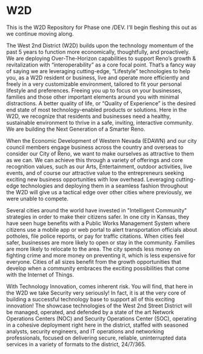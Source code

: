 # W2D
This is the W2D Repository for Phase one /DEV.
I'll begin fleshing this out as we continue moving along.

The West 2nd District (W2D) builds upon the technology momentum of the past 5 years to function more economically, thoughtfully, and proactively. We are deploying Over-The-Horizon capabilities to support Reno’s growth & revitalization with “interoperability” as a core focal point. That’s a fancy way of saying we are leveraging cutting-edge, “Lifestyle” technologies to help you, as a W2D resident or business, live and operate more efficiently and freely in a very customizable environment, tailored to fit your personal lifestyle and preferences. Freeing you up to focus on your businesses, families and those other important elements around you with minimal distractions. A better quality of life, or “Quality of Experience” is the desired end state of most technology-enabled products or solutions.  Here in the W2D, we recognize that residents and businesses need a healthy, sustainable environment to thrive in a safe, inviting, interactive community. We are building the Next Generation of a Smarter Reno.

When the Economic Development of Western Nevada (EDAWN) and our city council members engage business across the country and overseas to consider our City of Reno, we want to make ourselves as attractive to them as we can. We can achieve this through a variety of offerings and core recognition values, such as our Arts, Entertainment, outdoor activities, live events, and of course our attractive value to the entrepreneurs seeking exciting new business opportunities with low overhead. Leveraging cutting-edge technologies and deploying them in a seamless fashion throughout the W2D will give us a tactical edge over other cities where previously, we were unable to compete.

Several cities around the world have invested in "Intelligent Community" strategies in order to make their citizens safer. In one city in Kansas, they have seen huge benefits with a Public Works Management System where citizens use a mobile app or web portal to alert transportation officials about potholes, file police reports, or pay for traffic citations. When cities feel safer, businesses are more likely to open or stay in the community. Families are more likely to relocate to the area. The city spends less money on fighting crime and more money on preventing it, which is less expensive for everyone. Cities of all sizes benefit from the growth opportunities that develop when a community embraces the exciting possibilities that come with the Internet of Things. 

With Technology Innovation, comes inherent risk. You will find, that here in the W2D we take Security very seriously! In fact, it is at the very core of building a successful technology base to support all of this exciting innovation! The showcase technologies of the West 2nd Street District will be managed, operated, and defended by a state of the art Network Operations Centers (NOC) and Security Operations Center (SOC), operating in a cohesive deployment right here in the district, staffed with seasoned analysts, security engineers, and IT operations and networking professionals, focused on delivering secure, reliable, uninterrupted data services in a variety of formats to the district, 24/7/365.

